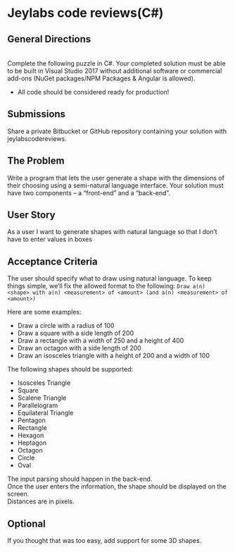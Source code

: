 # Jeylabs code reviews(C#)

## General Directions

<br/>
Complete the following puzzle in C#. Your completed solution must be able to be built in Visual Studio 2017 without additional software or commercial add-ons (NuGet packages/NPM Packages & Angular is allowed).   

* All code should be considered ready for production!

## Submissions
Share a private Bitbucket or GitHub repository containing your solution with jeylabscodereviews.  

## The Problem 
Write a program that lets the user generate a shape with the dimensions of their choosing using a semi-natural language interface. Your solution must have two components – a “front-end” and a “back-end”.  

## User Story  
As a user I want to generate shapes with natural language so that I don’t have to enter values in boxes  

## Acceptance Criteria  
The user should specify what to draw using natural language. To keep things simple, we’ll fix the allowed format to the following: `Draw a(n) <shape> with a(n) <measurement> of <amount> (and a(n) <measurement> of <amount>) `

Here are some examples:  
* Draw a circle with a radius of 100  
* Draw a square with a side length of 200  
* Draw a rectangle with a width of 250 and a height of 400  
* Draw an octagon with a side length of 200  
* Draw an isosceles triangle with a height of 200 and a width of 100  
 	 
The following shapes should be supported:  
* Isosceles Triangle  	 
* Square  
* Scalene Triangle  		
* Parallelogram  
* Equilateral Triangle  	 
* Pentagon  
* Rectangle 
* Hexagon  
* Heptagon  
* Octagon  
* Circle  	 
* Oval

The input parsing should happen in the back-end.  
Once the user enters the information, the shape should be displayed on the screen.  
Distances are in pixels.

## Optional  
If you thought that was too easy, add support for some 3D shapes.  

